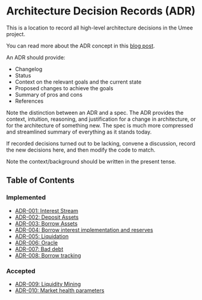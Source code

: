 # Architecture Decision Records (ADR)

This is a location to record all high-level architecture decisions in the Umee
project.

You can read more about the ADR concept in this [blog post](https://product.reverb.com/documenting-architecture-decisions-the-reverb-way-a3563bb24bd0#.78xhdix6t).

An ADR should provide:

- Changelog
- Status
- Context on the relevant goals and the current state
- Proposed changes to achieve the goals
- Summary of pros and cons
- References

Note the distinction between an ADR and a spec. The ADR provides the context,
intuition, reasoning, and justification for a change in architecture, or for the
architecture of something new. The spec is much more compressed and streamlined
summary of everything as it stands today.

If recorded decisions turned out to be lacking, convene a discussion, record the
new decisions here, and then modify the code to match.

Note the context/background should be written in the present tense.

## Table of Contents

### Implemented

- [ADR-001: Interest Stream](./ADR-001-interest-stream.md)
- [ADR-002: Deposit Assets](./ADR-002-deposit-assets.md)
- [ADR-003: Borrow Assets](./ADR-003-borrow-assets.md)
- [ADR-004: Borrow interest implementation and reserves](./ADR-004-interest-and-reserves.md)
- [ADR-005: Liquidation](./ADR-005-liquidation.md)
- [ADR-006: Oracle](./ADR-006-oracle.md)
- [ADR-007: Bad debt](./ADR-007-bad-debt.md)
- [ADR-008: Borrow tracking](./ADR-008-borrow-tracking.md)

### Accepted

- [ADR-009: Liquidity Mining](./ADR-009-liquidity-mining.md)
- [ADR-010: Market health parameters](./ADR-009-market-params.md)